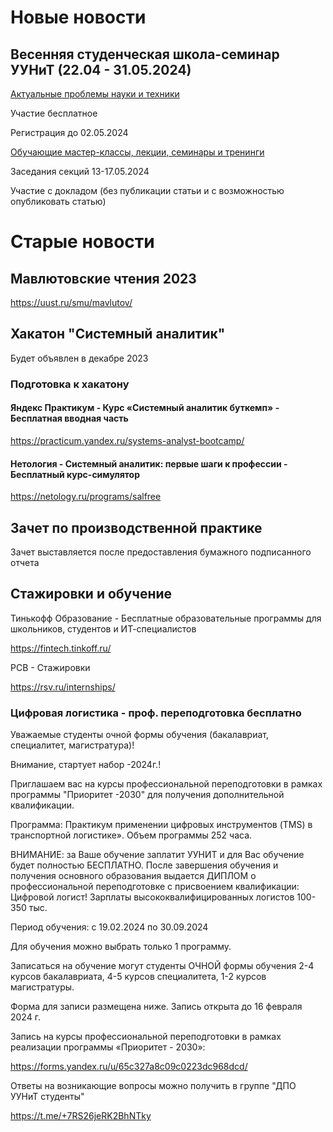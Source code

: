 # Новые новости

## Весенняя студенческая школа-семинар УУНиТ (22.04 - 31.05.2024)
[Актуальные проблемы науки и техники](https://uust.ru/smu/springscience/)

Участие бесплатное

Регистрация до 02.05.2024

[Обучающие мастер-классы, лекции, семинары и тренинги](https://uust.ru/smu/sciencevzlet/)

Заседания секций 13-17.05.2024

Участие с докладом (без публикации статьи и с возможностью опубликовать статью)

# Старые новости

## Мавлютовские чтения 2023 
https://uust.ru/smu/mavlutov/

## Хакатон "Системный аналитик"
Будет объявлен в декабре 2023
### Подготовка к хакатону
#### Яндекс Практикум - Курс «Системный аналитик буткемп» - Бесплатная вводная часть

https://practicum.yandex.ru/systems-analyst-bootcamp/

#### Нетология - Системный аналитик: первые шаги к профессии - Бесплатный курс-симулятор

https://netology.ru/programs/salfree

## Зачет по производственной практике
Зачет выставляется после предоставления бумажного подписанного отчета

## Стажировки и обучение

Тинькофф Образование - Бесплатные образовательные программы для школьников, студентов и ИТ-специалистов 

https://fintech.tinkoff.ru/

РСВ - Стажировки

https://rsv.ru/internships/

### Цифровая логистика - проф. переподготовка бесплатно

Уважаемые студенты очной формы обучения (бакалавриат, специалитет, магистратура)!

Внимание, стартует набор -2024г.!

Приглашаем вас на курсы профессиональной  переподготовки в рамках программы "Приоритет -2030"  для получения дополнительной квалификации. 

Программа: Практикум применении цифровых инструментов (TMS) в транспортной логистике». Объем программы 252 часа. 

ВНИМАНИЕ: за Ваше обучение заплатит УУНИТ и для Вас обучение будет полностью БЕСПЛАТНО. После завершения обучения и получения основного образования выдается ДИПЛОМ о профессиональной переподготовке  с присвоением квалификации: Цифровой логист! Зарплаты высококвалифицированных логистов 100-350 тыс.

Период обучения: с 19.02.2024 по 30.09.2024 

Для обучения можно выбрать только 1 программу.

Записаться на обучение могут студенты ОЧНОЙ формы обучения 2-4 курсов бакалавриата, 4-5 курсов специалитета, 1-2 курсов магистратуры.

Форма для записи размещена ниже. Запись открыта до 16  февраля 2024 г.

Запись на курсы профессиональной переподготовки в рамках реализации программы «Приоритет - 2030»: 

https://forms.yandex.ru/u/65c327a8c09c0223dc968dcd/ 

Ответы на возникающие вопросы можно получить в группе "ДПО УУНиТ студенты"

https://t.me/+7RS26jeRK2BhNTky
